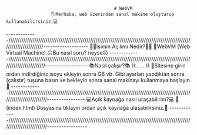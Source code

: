                                              # WebVM
                     🖐Merhaba, web üzerinden sanal makine oluşturup kullanabilirsiniz.💻
-------------//////////////////////////////////////////////////////////////////////////////////////////////////////////////////////-------------------
                                      🤷‍♀️İsimin Açılımı Nedir?🤷‍♀️
                                     💖WebVM (Web Virtual Machine)
                                      😕Bu nasıl soru? neyse😕
-------------///////////////////////////////////////////////////////////////////////////////////////////////////////////////////////------------------
                                            📚Nasıl çalışır?📚
                                              ⛓.......⛓
 💖Sitesine girin ordan indirdiğiniz isoyu ekleyin sonra GB vb. Gibi ayarları yapdıktan sonra (çalıştır) tuşuna basın ve bekleyin sonra sanal makinayı kullanmaya başlayın.💖
 -------------////////////////////////////////////////////////////////////////////////////////////////////////////////////////////////----------------
                                          💻Açık kaynağa nasıl uraşabilirim?💻
                         💖(index.html) Dosyasına tıklayın ordan açık kaynağa ulaşabilirsiniz.💖
-------------////////////////////////////////////////////////////////////////////////////////////////////////////////////////////////-----------------

